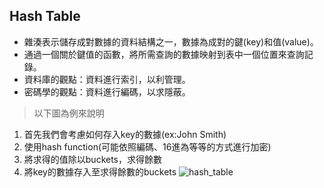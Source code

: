 ## Hash Table
- 雜湊表示儲存成對數據的資料結構之一，數據為成對的鍵(key)和值(value)。
- 通過一個關於鍵值的函數，將所需查詢的數據映射到表中一個位置來查詢記錄。
- 資料庫的觀點：資料進行索引，以利管理。
- 密碼學的觀點：資料進行編碼，以求隱蔽。

> 以下圖為例來說明
1. 首先我們會考慮如何存入key的數據(ex:John Smith)
2. 使用hash function(可能依照編碼、16進為等等的方式進行加密)
3. 將求得的值除以buckets，求得餘數
4. 將key的數據存入至求得餘數的buckets
![hash_table](https://github.com/tzuying0312/Learning-Code/blob/master/photo/hash_table.png)
